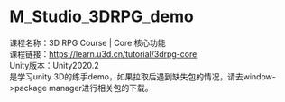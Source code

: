 # M_Studio_3DRPG_demo
课程名称：3D RPG Course | Core 核心功能  
课程链接：https://learn.u3d.cn/tutorial/3drpg-core  
Unity版本：Unity2020.2  
是学习unity 3D的练手demo，如果拉取后遇到缺失包的情况，请去window->package manager进行相关包的下载。    
